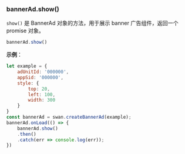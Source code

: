 ### bannerAd.show()

`show()` 是 BannerAd 对象的方法，用于展示 banner 广告组件，返回一个 promise 对象。

```js
bannerAd.show()
```

**示例**：

```js
let example = {
    adUnitId: '000000',
    appSid: '000000',
    style: {
        top: 20,
        left: 100,
        width: 300
    }
}
const bannerAd = swan.createBannerAd(example);
bannerAd.onLoad(() => {
    bannerAd.show()
    .then()
    .catch(err => console.log(err));
})

```
